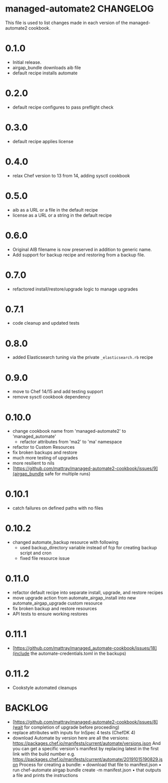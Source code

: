 # managed-automate2 CHANGELOG

This file is used to list changes made in each version of the managed-automate2 cookbook.

# 0.1.0

- Initial release.
- airgap_bundle downloads aib file
- default recipe installs automate

# 0.2.0

- default recipe configures to pass preflight check

# 0.3.0

- default recipe applies license

# 0.4.0

- relax Chef version to 13 from 14, adding sysctl cookbook

# 0.5.0

- aib as a URL or a file in the default recipe
- license as a URL or a string in the default recipe

# 0.6.0

- Original AIB filename is now preserved in addition to generic name.
- Add support for backup recipe and restoring from a backup file.

# 0.7.0

- refactored install/restore/upgrade logic to manage upgrades

# 0.7.1

- code cleanup and updated tests

# 0.8.0

- added Elasticsearch tuning via the private `_elasticsearch.rb` recipe

# 0.9.0

- move to Chef 14/15 and add testing support
- remove sysctl cookbook dependency

# 0.10.0

- change cookbook name from 'managed-automate2' to 'managed_automate'
  - refactor attributes from 'ma2' to 'ma' namespace
- refactor to Custom Resources
- fix broken backups and restore
- much more testing of upgrades
- more resilient to nils
- [https://github.com/mattray/managed-automate2-cookbook/issues/9](airgap_bundle safe for multiple runs)

# 0.10.1

- catch failures on defined paths with no files

# 0.10.2

- changed automate_backup resource with following
  - used backup_directory variable instead of fcp for creating backup script and cron
  - fixed file resource issue

# 0.11.0

- refactor default recipe into separate install, upgrade, and restore recipes
- move upgrade action from automate_airgap_install into new automate_airgap_upgrade custom resource
- fix broken backup and restore resources
- API tests to ensure working restores

# 0.11.1

- [https://github.com/mattray/managed_automate-cookbook/issues/18](include the automate-credentials.toml in the backups)

# 0.11.2

- Cookstyle automated cleanups

# BACKLOG
- [https://github.com/mattray/managed-automate2-cookbook/issues/8](wait for completion of upgrade before proceeding)
- replace attributes with inputs for InSpec 4 tests (ChefDK 4)
- download Automate by version
here are all the versions: https://packages.chef.io/manifests/current/automate/versions.json
And you can get a specific version's manifest by replacing latest in the first link with the build number
e.g. https://packages.chef.io/manifests/current/automate/20191015190829.json
Process for creating a bundle:
• download that file to manifest.json
• run chef-automate airgap bundle create -m manifest.json
• that outputs a file and prints the instructions
